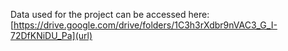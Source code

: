 Data used for the project can be accessed here: [https://drive.google.com/drive/folders/1C3h3rXdbr9nVAC3_G_I-72DfKNiDU_Pa](url)
